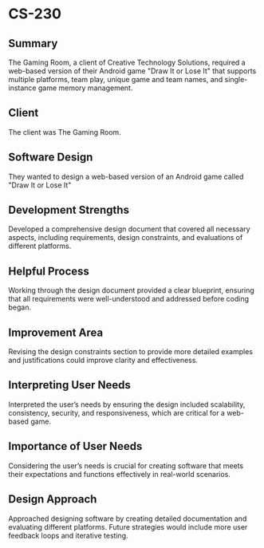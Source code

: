 # CS-230

## Summary
The Gaming Room, a client of Creative Technology Solutions, required a web-based version of their Android game "Draw It or Lose It" that supports multiple platforms, team play, unique game and team names, and single-instance game memory management.

## Client
The client was The Gaming Room.

## Software Design
They wanted to design a web-based version of an Android game called "Draw It or Lose It"

## Development Strengths
Developed a comprehensive design document that covered all necessary aspects, including requirements, design constraints, and evaluations of different platforms.

## Helpful Process
Working through the design document provided a clear blueprint, ensuring that all requirements were well-understood and addressed before coding began.

## Improvement Area
Revising the design constraints section to provide more detailed examples and justifications could improve clarity and effectiveness.

## Interpreting User Needs
Interpreted the user’s needs by ensuring the design included scalability, consistency, security, and responsiveness, which are critical for a web-based game.

## Importance of User Needs
Considering the user’s needs is crucial for creating software that meets their expectations and functions effectively in real-world scenarios.

## Design Approach
Approached designing software by creating detailed documentation and evaluating different platforms. Future strategies would include more user feedback loops and iterative testing.

